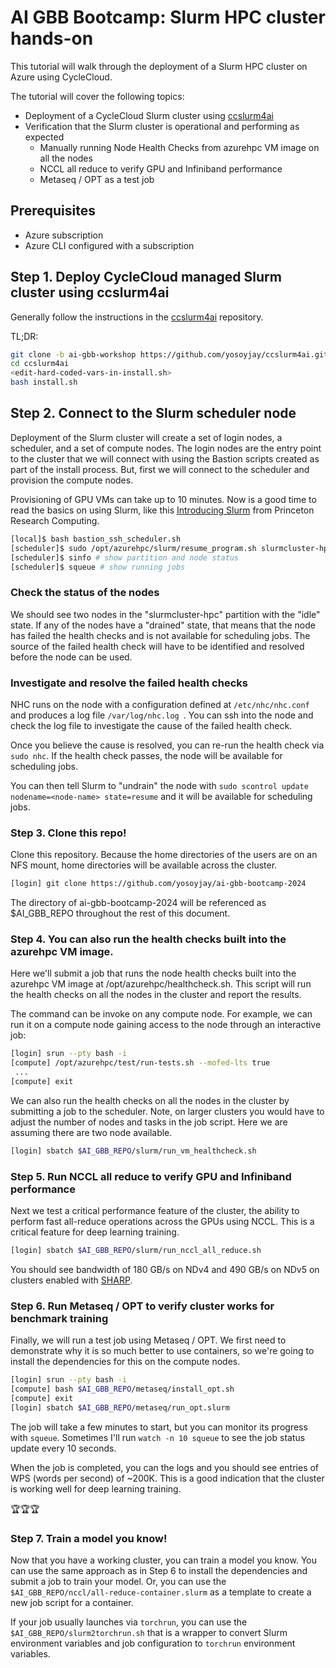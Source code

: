 # AI GBB Bootcamp: Slurm HPC cluster hands-on

This tutorial will walk through the deployment of a Slurm HPC cluster on Azure using CycleCloud.

The tutorial will cover the following topics:
- Deployment of a CycleCloud Slurm cluster using [ccslurm4ai](https://github.com/yosoyjay/ccslurm4ai.git)
- Verification that the Slurm cluster is operational and performing as expected
    - Manually running Node Health Checks from azurehpc VM image on all the nodes
    - NCCL all reduce to verify GPU and Infiniband performance
    - Metaseq / OPT as a test job


## Prerequisites
- Azure subscription
- Azure CLI configured with a subscription

## Step 1. Deploy CycleCloud managed Slurm cluster using ccslurm4ai

Generally follow the instructions in the [ccslurm4ai](https://github.com/yosoyjay/ccslurm4ai.git) repository.

TL;DR:

```bash
git clone -b ai-gbb-workshop https://github.com/yosoyjay/ccslurm4ai.git
cd ccslurm4ai
<edit-hard-coded-vars-in-install.sh>
bash install.sh
```

## Step 2. Connect to the Slurm scheduler node

Deployment of the Slurm cluster will create a set of login nodes, a scheduler, and a set of compute nodes.  The login nodes are the entry point to the cluster that we will connect with using the Bastion scripts created as part of the install process.  But, first we will connect to the scheduler and provision the compute nodes.

Provisioning of GPU VMs can take up to 10 minutes.  Now is a good time to read the basics on using Slurm, like this [Introducing Slurm](https://researchcomputing.princeton.edu/support/knowledge-base/slurm) from Princeton Research Computing.

```bash
[local]$ bash bastion_ssh_scheduler.sh
[scheduler]$ sudo /opt/azurehpc/slurm/resume_program.sh slurmcluster-hpc-[1-2]
[scheduler]$ sinfo # show partition and node status
[scheduler]$ squeue # show running jobs
```

### Check the status of the nodes

We should see two nodes in the "slurmcluster-hpc" partition with the "idle" state. If any of the nodes have a "drained" state, that means that the node has failed the health checks and is not available for scheduling jobs.  The source of the failed health check will have to be identified and resolved before the node can be used.

### Investigate and resolve the failed health checks

NHC runs on the node with a configuration defined at `/etc/nhc/nhc.conf` and produces a log file `/var/log/nhc.log `.  You can ssh into the node and check the log file to investigate the cause of the failed health check.

Once you believe the cause is resolved, you can re-run the health check via `sudo nhc`.  If the health check passes, the node will be available for scheduling jobs.

You can then tell Slurm to "undrain" the node with `sudo scontrol update nodename=<node-name> state=resume` and it will be available for scheduling jobs.

### Step 3. Clone this repo!

Clone this repository.  Because the home directories of the users are on an NFS mount, home directories will be available across the cluster.

```bash
[login] git clone https://github.com/yosoyjay/ai-gbb-bootcamp-2024
```

The directory of ai-gbb-bootcamp-2024 will be referenced as $AI_GBB_REPO throughout the rest of this document.

### Step 4. You can also run the health checks built into the azurehpc VM image.

Here we'll submit a job that runs the node health checks built into the azurehpc VM image at /opt/azurehpc/healthcheck.sh.  This script will run the health checks on all the nodes in the cluster and report the results.

The command can be invoke on any compute node.  For example, we can run it on a compute node gaining access to the node through an interactive job:

```bash
[login] srun --pty bash -i
[compute] /opt/azurehpc/test/run-tests.sh --mofed-lts true
 ...
[compute] exit
```

We can also run the health checks on all the nodes in the cluster by submitting a job to the scheduler.  Note, on larger clusters you would have to adjust the number of nodes and tasks in the job script.  Here we are assuming there are two node available.

```bash
[login] sbatch $AI_GBB_REPO/slurm/run_vm_healthcheck.sh
```
### Step 5. Run NCCL all reduce to verify GPU and Infiniband performance

Next we test a critical performance feature of the cluster, the ability to perform fast all-reduce operations across the GPUs using NCCL.  This is a critical feature for deep learning training.

```bash
[login] sbatch $AI_GBB_REPO/slurm/run_nccl_all_reduce.sh
```

You should see bandwidth of 180 GB/s on NDv4 and 490 GB/s on NDv5 on clusters enabled with [SHARP](https://docs.nvidia.com/networking/display/sharpv261/using+nvidia+sharp+with+nvidia+nccl).

### Step 6. Run Metaseq / OPT to verify cluster works for benchmark training

Finally, we will run a test job using Metaseq / OPT.  We first need to demonstrate why it is so much better to use containers, so we're going to install the dependencies for this on the compute nodes.

```bash
[login] srun --pty bash -i
[compute] bash $AI_GBB_REPO/metaseq/install_opt.sh
[compute] exit
[login] sbatch $AI_GBB_REPO/metaseq/run_opt.slurm
```

The job will take a few minutes to start, but you can monitor its progress with `squeue`.  Sometimes I'll run `watch -n 10 squeue` to see the job status update every 10 seconds.

When the job is completed, you can the logs and you should see entries of WPS (words per second) of ~200K.  This is a good indication that the cluster is working well for deep learning training.

🏆🏆🏆

### Step 7. Train a model you know!

Now that you have a working cluster, you can train a model you know.  You can use the same approach as in Step 6 to install the dependencies and submit a job to train your model.  Or, you can use the `$AI_GBB_REPO/nccl/all-reduce-container.slurm` as a template to create a new job script for a container.

If your job usually launches via `torchrun`, you can use the `$AI_GBB_REPO/slurm2torchrun.sh` that is a wrapper to convert Slurm environment variables and job configuration to `torchrun` environment variables.